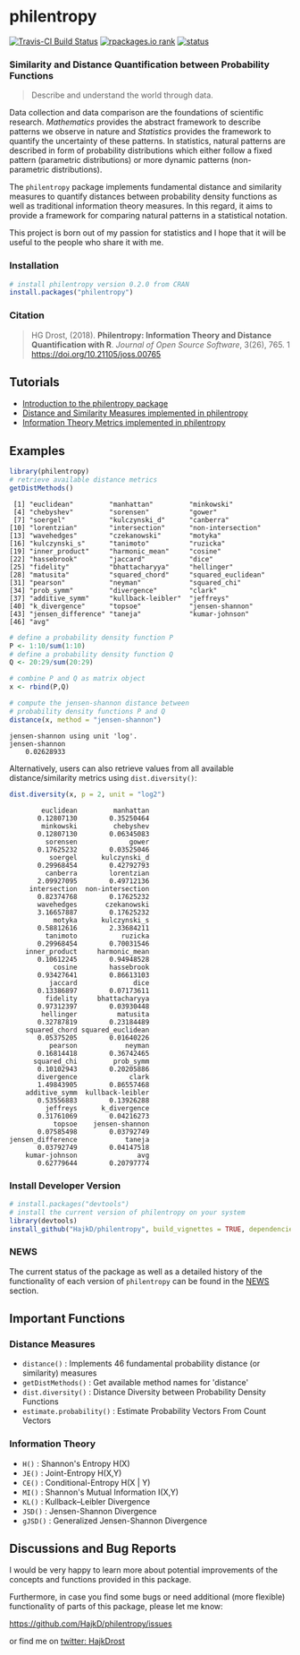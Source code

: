 philentropy
===========

[![Travis-CI Build Status](https://travis-ci.org/HajkD/philentropy.svg?branch=master)](https://travis-ci.org/HajkD/philentropy) [![rpackages.io rank](https://www.rpackages.io/badge/philentropy.svg)](https://www.rpackages.io/package/philentropy) [![status](http://joss.theoj.org/papers/cad5ffc246ce197b06ccad1af7d2932a/status.svg)](http://joss.theoj.org/papers/cad5ffc246ce197b06ccad1af7d2932a)



### Similarity and Distance Quantification between Probability Functions

> Describe and understand the world through data.

Data collection and data comparison are the foundations of scientific research.
_Mathematics_ provides the abstract framework to describe patterns we observe in nature and _Statistics_ provides the
framework to quantify the uncertainty of these patterns. In statistics, natural patterns
are described in form of probability distributions which either follow a fixed pattern (parametric distributions) or more dynamic patterns (non-parametric distributions).

The `philentropy` package implements fundamental distance and similarity measures to quantify distances between probability density functions as well as traditional information theory measures. In this regard, it aims to provide a framework for comparing
natural patterns in a statistical notation.  

This project is born out of my passion for statistics and I hope that it will be useful to
the people who share it with me.

### Installation
```r
# install philentropy version 0.2.0 from CRAN
install.packages("philentropy")
```

### Citation

> HG Drost, (2018). __Philentropy: Information Theory and Distance Quantification with R__. _Journal of Open Source Software_, 3(26), 765. 1 https://doi.org/10.21105/joss.00765

## Tutorials 

 - [Introduction to the philentropy package](https://hajkd.github.io/philentropy/articles/Introduction.html)
 - [Distance and Similarity Measures implemented in philentropy](https://hajkd.github.io/philentropy/articles/Distances.html)
 - [Information Theory Metrics implemented in philentropy](https://hajkd.github.io/philentropy/articles/Information_Theory.html)

## Examples

```r
library(philentropy)
# retrieve available distance metrics
getDistMethods()
```

```
 [1] "euclidean"         "manhattan"         "minkowski"        
 [4] "chebyshev"         "sorensen"          "gower"            
 [7] "soergel"           "kulczynski_d"      "canberra"         
[10] "lorentzian"        "intersection"      "non-intersection" 
[13] "wavehedges"        "czekanowski"       "motyka"           
[16] "kulczynski_s"      "tanimoto"          "ruzicka"          
[19] "inner_product"     "harmonic_mean"     "cosine"           
[22] "hassebrook"        "jaccard"           "dice"             
[25] "fidelity"          "bhattacharyya"     "hellinger"        
[28] "matusita"          "squared_chord"     "squared_euclidean"
[31] "pearson"           "neyman"            "squared_chi"      
[34] "prob_symm"         "divergence"        "clark"            
[37] "additive_symm"     "kullback-leibler"  "jeffreys"         
[40] "k_divergence"      "topsoe"            "jensen-shannon"   
[43] "jensen_difference" "taneja"            "kumar-johnson"    
[46] "avg"
```

```r
# define a probability density function P
P <- 1:10/sum(1:10)
# define a probability density function Q
Q <- 20:29/sum(20:29)

# combine P and Q as matrix object
x <- rbind(P,Q)

# compute the jensen-shannon distance between
# probability density functions P and Q
distance(x, method = "jensen-shannon")
```

```
jensen-shannon using unit 'log'.
jensen-shannon 
    0.02628933
```

Alternatively, users can also retrieve values from all available distance/similarity metrics
using `dist.diversity()`:


```r
dist.diversity(x, p = 2, unit = "log2")
```

```
        euclidean         manhattan 
       0.12807130        0.35250464 
        minkowski         chebyshev 
       0.12807130        0.06345083 
         sorensen             gower 
       0.17625232        0.03525046 
          soergel      kulczynski_d 
       0.29968454        0.42792793 
         canberra        lorentzian 
       2.09927095        0.49712136 
     intersection  non-intersection 
       0.82374768        0.17625232 
       wavehedges       czekanowski 
       3.16657887        0.17625232 
           motyka      kulczynski_s 
       0.58812616        2.33684211 
         tanimoto           ruzicka 
       0.29968454        0.70031546 
    inner_product     harmonic_mean 
       0.10612245        0.94948528 
           cosine        hassebrook 
       0.93427641        0.86613103 
          jaccard              dice 
       0.13386897        0.07173611 
         fidelity     bhattacharyya 
       0.97312397        0.03930448 
        hellinger          matusita 
       0.32787819        0.23184489 
    squared_chord squared_euclidean 
       0.05375205        0.01640226 
          pearson            neyman 
       0.16814418        0.36742465 
      squared_chi         prob_symm 
       0.10102943        0.20205886 
       divergence             clark 
       1.49843905        0.86557468 
    additive_symm  kullback-leibler 
       0.53556883        0.13926288 
         jeffreys      k_divergence 
       0.31761069        0.04216273 
           topsoe    jensen-shannon 
       0.07585498        0.03792749 
jensen_difference            taneja 
       0.03792749        0.04147518 
    kumar-johnson               avg 
       0.62779644        0.20797774
```
 
### Install Developer Version
```r
# install.packages("devtools")
# install the current version of philentropy on your system
library(devtools)
install_github("HajkD/philentropy", build_vignettes = TRUE, dependencies = TRUE)
```

### NEWS

The current status of the package as well as a detailed history of the functionality of each version of `philentropy` can be found in the [NEWS](https://hajkd.github.io/philentropy/news/index.html) section.

## Important Functions

### Distance Measures
* `distance()` : Implements 46 fundamental probability distance (or similarity) measures
* `getDistMethods()` : Get available method names for 'distance'
* `dist.diversity()` : Distance Diversity between Probability Density Functions
* `estimate.probability()` : Estimate Probability Vectors From Count Vectors

### Information Theory

* `H()` : Shannon's Entropy H(X)
* `JE()` : Joint-Entropy H(X,Y)
* `CE()` : Conditional-Entropy H(X | Y)
* `MI()` : Shannon's Mutual Information I(X,Y)
* `KL()` : Kullback–Leibler Divergence
* `JSD()` : Jensen-Shannon Divergence
* `gJSD()` : Generalized Jensen-Shannon Divergence


## Discussions and Bug Reports

I would be very happy to learn more about potential improvements of the concepts and functions
provided in this package.

Furthermore, in case you find some bugs or need additional (more flexible) functionality of parts
of this package, please let me know:

https://github.com/HajkD/philentropy/issues

or find me on [twitter: HajkDrost](https://twitter.com/hajkdrost) 



